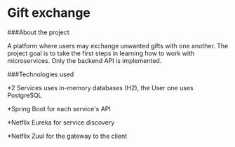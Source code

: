 # Gift exchange


###About the project

A platform where users may exchange unwanted gifts with one another. The project goal is to take the first steps in learning how to work with microservices. 
Only the backend API is implemented.

###Technologies used

*2 Services uses in-memory databases (H2), the User one uses PostgreSQL

*Spring Boot for each service's API

*Netflix Eureka for service discovery

*Netflix Zuul for the gateway to the client



